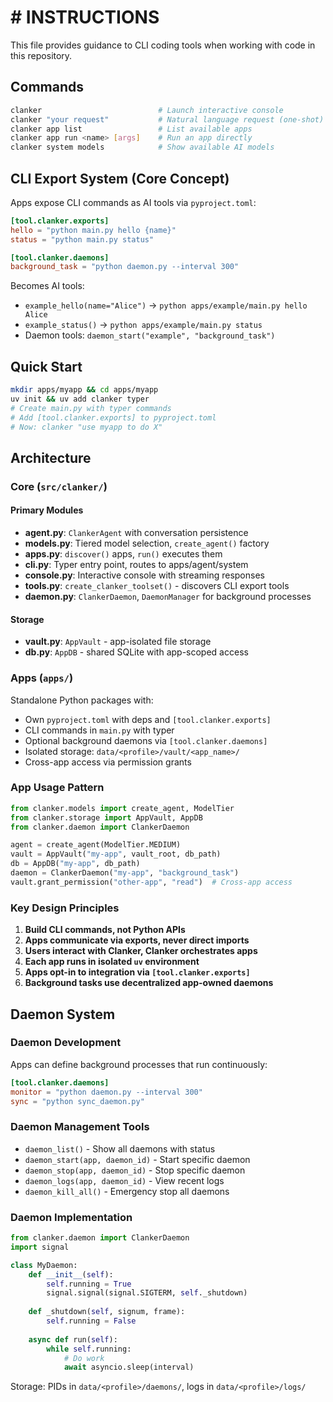 # # INSTRUCTIONS

This file provides guidance to CLI coding tools when working with code in this repository.

## Commands

```bash
clanker                          # Launch interactive console
clanker "your request"           # Natural language request (one-shot)
clanker app list                 # List available apps
clanker app run <name> [args]    # Run an app directly
clanker system models            # Show available AI models
```

## CLI Export System (Core Concept)

Apps expose CLI commands as AI tools via `pyproject.toml`:

```toml
[tool.clanker.exports]
hello = "python main.py hello {name}"
status = "python main.py status"

[tool.clanker.daemons]
background_task = "python daemon.py --interval 300"
```

Becomes AI tools:
- `example_hello(name="Alice")` → `python apps/example/main.py hello Alice`
- `example_status()` → `python apps/example/main.py status`
- Daemon tools: `daemon_start("example", "background_task")`

## Quick Start
```bash
mkdir apps/myapp && cd apps/myapp
uv init && uv add clanker typer
# Create main.py with typer commands
# Add [tool.clanker.exports] to pyproject.toml
# Now: clanker "use myapp to do X"
```

## Architecture

### Core (`src/clanker/`)

#### Primary Modules
- **agent.py**: `ClankerAgent` with conversation persistence
- **models.py**: Tiered model selection, `create_agent()` factory
- **apps.py**: `discover()` apps, `run()` executes them
- **cli.py**: Typer entry point, routes to apps/agent/system
- **console.py**: Interactive console with streaming responses
- **tools.py**: `create_clanker_toolset()` - discovers CLI export tools
- **daemon.py**: `ClankerDaemon`, `DaemonManager` for background processes

#### Storage
- **vault.py**: `AppVault` - app-isolated file storage
- **db.py**: `AppDB` - shared SQLite with app-scoped access

### Apps (`apps/`)
Standalone Python packages with:
- Own `pyproject.toml` with deps and `[tool.clanker.exports]`
- CLI commands in `main.py` with typer
- Optional background daemons via `[tool.clanker.daemons]`
- Isolated storage: `data/<profile>/vault/<app_name>/`
- Cross-app access via permission grants

### App Usage Pattern
```python
from clanker.models import create_agent, ModelTier
from clanker.storage import AppVault, AppDB
from clanker.daemon import ClankerDaemon

agent = create_agent(ModelTier.MEDIUM)
vault = AppVault("my-app", vault_root, db_path)
db = AppDB("my-app", db_path)
daemon = ClankerDaemon("my-app", "background_task")
vault.grant_permission("other-app", "read")  # Cross-app access
```

### Key Design Principles

1. **Build CLI commands, not Python APIs**
2. **Apps communicate via exports, never direct imports**
3. **Users interact with Clanker, Clanker orchestrates apps**
4. **Each app runs in isolated `uv` environment**
5. **Apps opt-in to integration via `[tool.clanker.exports]`**
6. **Background tasks use decentralized app-owned daemons**

## Daemon System

### Daemon Development
Apps can define background processes that run continuously:

```toml
[tool.clanker.daemons]
monitor = "python daemon.py --interval 300"
sync = "python sync_daemon.py"
```

### Daemon Management Tools
- `daemon_list()` - Show all daemons with status
- `daemon_start(app, daemon_id)` - Start specific daemon
- `daemon_stop(app, daemon_id)` - Stop specific daemon
- `daemon_logs(app, daemon_id)` - View recent logs
- `daemon_kill_all()` - Emergency stop all daemons

### Daemon Implementation
```python
from clanker.daemon import ClankerDaemon
import signal

class MyDaemon:
    def __init__(self):
        self.running = True
        signal.signal(signal.SIGTERM, self._shutdown)
        
    def _shutdown(self, signum, frame):
        self.running = False
        
    async def run(self):
        while self.running:
            # Do work
            await asyncio.sleep(interval)
```

Storage: PIDs in `data/<profile>/daemons/`, logs in `data/<profile>/logs/`